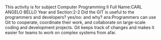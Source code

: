 This activity is for subject Computer Programming II Full Name:CARL ANGELO BELLO 
 Year and Section:2-2 Did the GIT is useful to the programmers and developers? yes/no: and why? ans:Programmers can use Git to cooperate, coordinate their work, and collaborate on large-scale coding and development projects. Git keeps track of changes and makes it easier for teams to work on complex systems from afar.
